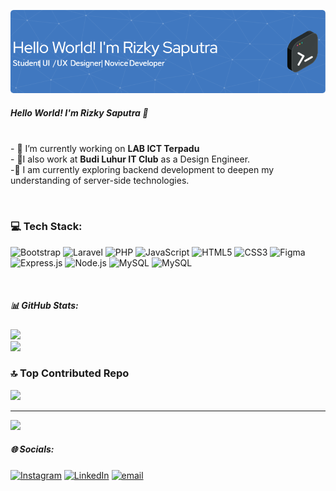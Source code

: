 
![gambar](img/github-header-image%20(5).png)
##### Hello World! I'm Rizky Saputra 👋

<!--
**rizkys-code/rizkys-code** is a ✨ _special_ ✨ repository because its `README.md` (this file) appears on your GitHub profile.

Here are some ideas to get you started:

- 🔭 I’m currently working on ...
- 🌱 I’m currently learning ...
- 👯 I’m looking to collaborate on ...
- 🤔 I’m looking for help with ...
- 💬 Ask me about ...
- 📫 How to reach me: ...
- 😄 Pronouns: ...
- ⚡ Fun fact: ...
-->
<br> - 🔭 I’m currently working on **LAB ICT Terpadu**<br>- 🔭I also work at **Budi Luhur IT Club** as a Design Engineer.<br>-🌱 I am currently exploring backend development to deepen my understanding of server-side technologies.



<br>
<h3>💻 Tech Stack:</h3>
<p align="left">
  <img src="https://cdn.jsdelivr.net/gh/devicons/devicon/icons/bootstrap/bootstrap-original.svg" alt="Bootstrap" width="40" height="40"/>
  <img src="https://cdn.jsdelivr.net/gh/devicons/devicon/icons/laravel/laravel-original.svg" alt="Laravel" width="40" height="40"/>
  <img src="https://cdn.jsdelivr.net/gh/devicons/devicon/icons/php/php-original.svg" alt="PHP" width="40" height="40"/>
  <img src="https://cdn.jsdelivr.net/gh/devicons/devicon/icons/javascript/javascript-original.svg" alt="JavaScript" width="40" height="40"/>
  <img src="https://cdn.jsdelivr.net/gh/devicons/devicon/icons/html5/html5-original.svg" alt="HTML5" width="40" height="40"/>
  <img src="https://cdn.jsdelivr.net/gh/devicons/devicon/icons/css3/css3-original.svg" alt="CSS3" width="40" height="40"/>
  <img src="https://cdn.jsdelivr.net/gh/devicons/devicon/icons/figma/figma-original.svg" alt="Figma" width="40" height="40"/>
  <img src="https://cdn.jsdelivr.net/gh/devicons/devicon/icons/express/express-original.svg" alt="Express.js" width="40" height="40"/>
  <img src="https://cdn.jsdelivr.net/gh/devicons/devicon/icons/nodejs/nodejs-original.svg" alt="Node.js" width="40" height="40"/>
  <img src="https://cdn.jsdelivr.net/gh/devicons/devicon/icons/mysql/mysql-original.svg" alt="MySQL" width="40" height="40"/>

  <img src="https://cdn.jsdelivr.net/gh/devicons/devicon/icons/vuejs/vuejs-original.svg" alt="MySQL" width="40" height="40"/>
</p>
<br>

##### 📊 GitHub Stats:
![](https://nirzak-streak-stats.vercel.app/?user=rizkys-code&theme=dark&hide_border=false)<br/>
![](https://github-readme-stats.vercel.app/api/top-langs/?username=rizkys-code&theme=dark&hide_border=false&include_all_commits=true&count_private=true&layout=compact)

### 🔝 Top Contributed Repo
![](https://github-contributor-stats.vercel.app/api?username=rizkys-code&limit=5&theme=dark&combine_all_yearly_contributions=true)

<!-- ##### 🏆 GitHub Trophies -->
<!-- ![](https://github-profile-trophy.vercel.app/?username=rizkys-code&theme=radical&no-frame=false&no-bg=false&margin-w=4) -->

---
[![](https://visitcount.itsvg.in/api?id=rizkys-code&icon=0&color=0)](https://visitcount.itsvg.in)

##### 🌐 Socials:
[![Instagram](https://img.shields.io/badge/Instagram-%23E4405F.svg?logo=Instagram&logoColor=white)](https://instagram.com/rizky.saputraaa.a) [![LinkedIn](https://img.shields.io/badge/LinkedIn-%230077B5.svg?logo=linkedin&logoColor=white)](https://linkedin.com/in/rizkysaputraaa15) [![email](https://img.shields.io/badge/Email-D14836?logo=gmail&logoColor=white)](mailto:rizky.saputrarps@gmail.com)  

<!-- Proudly created with GPRM ( https://gprm.itsvg.in ) -->